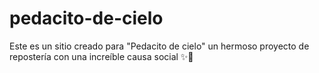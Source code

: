 # pedacito-de-cielo
Este es un sitio creado para "Pedacito de cielo" un hermoso proyecto de repostería con una increíble causa social ✨🦄
